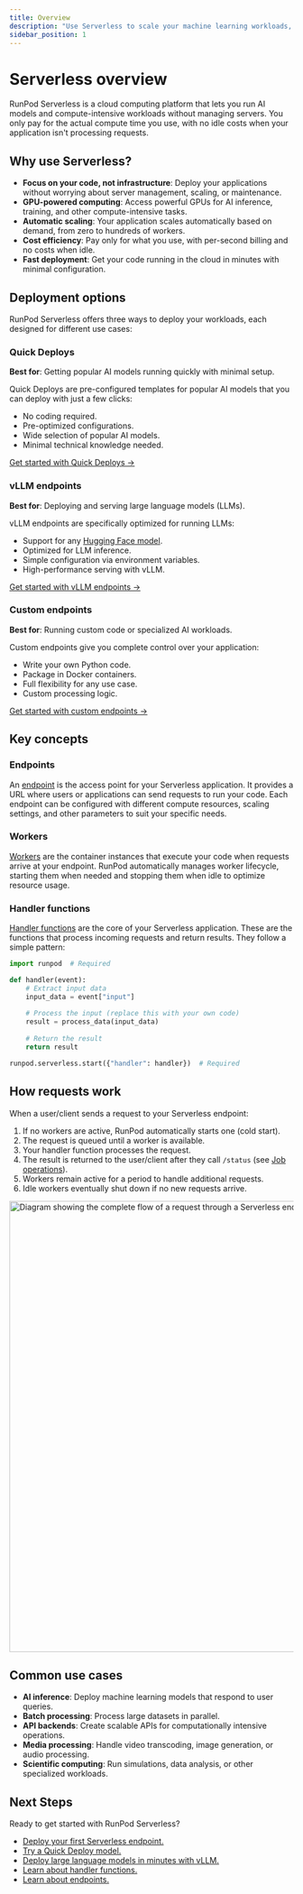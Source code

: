 ```yaml
---
title: Overview
description: "Use Serverless to scale your machine learning workloads, with flexible GPU computing for AI inference, training, and general compute, pay-per-second pricing, and fast deployment options for custom endpoints."
sidebar_position: 1
---
```


# Serverless overview

RunPod Serverless is a cloud computing platform that lets you run AI models and compute-intensive workloads without managing servers. You only pay for the actual compute time you use, with no idle costs when your application isn't processing requests.

## Why use Serverless?

* **Focus on your code, not infrastructure**: Deploy your applications without worrying about server management, scaling, or maintenance.
* **GPU-powered computing**: Access powerful GPUs for AI inference, training, and other compute-intensive tasks.
* **Automatic scaling**: Your application scales automatically based on demand, from zero to hundreds of workers.
* **Cost efficiency**: Pay only for what you use, with per-second billing and no costs when idle.
* **Fast deployment**: Get your code running in the cloud in minutes with minimal configuration.

## Deployment options

RunPod Serverless offers three ways to deploy your workloads, each designed for different use cases:

### Quick Deploys

**Best for**: Getting popular AI models running quickly with minimal setup.

Quick Deploys are pre-configured templates for popular AI models that you can deploy with just a few clicks:
* No coding required.
* Pre-optimized configurations.
* Wide selection of popular AI models.
* Minimal technical knowledge needed.

[Get started with Quick Deploys →](/serverless/quick-deploys)

### vLLM endpoints

**Best for**: Deploying and serving large language models (LLMs).

vLLM endpoints are specifically optimized for running LLMs:
* Support for any [Hugging Face model](https://huggingface.co/models).
* Optimized for LLM inference.
* Simple configuration via environment variables.
* High-performance serving with vLLM.

[Get started with vLLM endpoints →](/serverless/vllm/get-started)

### Custom endpoints

**Best for**: Running custom code or specialized AI workloads.

Custom endpoints give you complete control over your application:

* Write your own Python code.
* Package in Docker containers.
* Full flexibility for any use case.
* Custom processing logic.

[Get started with custom endpoints →](/serverless/get-started)

## Key concepts

### Endpoints

An [endpoint](/serverless/endpoints/overview) is the access point for your Serverless application. It provides a URL where users or applications can send requests to run your code. Each endpoint can be configured with different compute resources, scaling settings, and other parameters to suit your specific needs.

### Workers

[Workers](/serverless/workers/overview) are the container instances that execute your code when requests arrive at your endpoint. RunPod automatically manages worker lifecycle, starting them when needed and stopping them when idle to optimize resource usage.

### Handler functions

[Handler functions](/serverless/handlers/overview) are the core of your Serverless application. These are the functions that process incoming requests and return results. They follow a simple pattern:

```python # rp_handler.py
import runpod  # Required

def handler(event):
    # Extract input data
    input_data = event["input"]
    
    # Process the input (replace this with your own code)
    result = process_data(input_data)
    
    # Return the result
    return result

runpod.serverless.start({"handler": handler})  # Required
```

## How requests work

When a user/client sends a request to your Serverless endpoint:

1. If no workers are active, RunPod automatically starts one (cold start).
2. The request is queued until a worker is available.
3. Your handler function processes the request.
4. The result is returned to the user/client after they call `/status` (see [Job operations](/serverless/endpoints/job-operations)).
5. Workers remain active for a period to handle additional requests.
6. Idle workers eventually shut down if no new requests arrive.

<img src="/img/docs/serverless-request-flow.png" width="800" alt="Diagram showing the complete flow of a request through a Serverless endpoint, from initial request to response"/>

## Common use cases

* **AI inference**: Deploy machine learning models that respond to user queries.
* **Batch processing**: Process large datasets in parallel.
* **API backends**: Create scalable APIs for computationally intensive operations.
* **Media processing**: Handle video transcoding, image generation, or audio processing.
* **Scientific computing**: Run simulations, data analysis, or other specialized workloads.

## Next Steps

Ready to get started with RunPod Serverless?

- [Deploy your first Serverless endpoint.](/serverless/get-started)
- [Try a Quick Deploy model.](/serverless/quick-deploys)
- [Deploy large language models in minutes with vLLM.](/serverless/vllm/overview)
- [Learn about handler functions.](/serverless/handlers/overview)
- [Learn about endpoints.](/serverless/endpoints/overview)